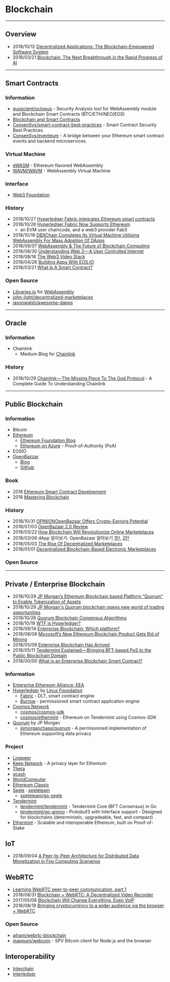 # Blockchain


---
## Overview
- 2018/10/12 [Decentralized Applications: The Blockchain-Empowered Software System](https://arxiv.org/pdf/1810.05365.pdf)
- 2018/03/21 [Blockchain: The Next Breakthrough in the Rapid Progress of AI](https://juniperpublishers.com/raej/pdf/RAEJ.MS.ID.555592.pdf)


---
## Smart Contracts

### Information
- [quoscient/octopus](https://github.com/quoscient/octopus) - Security Analysis tool for WebAssembly module and Blockchain Smart Contracts (BTC/ETH/NEO/EOS)
- [Blockchain and Smart Contracts](https://www.pepperlaw.com/resource/23887/4H3)
- [ConsenSys/smart-contract-best-practices](https://github.com/ConsenSys/smart-contract-best-practices) - Smart Contract Security Best Practices
- [ConsenSys/eventeum](https://github.com/ConsenSys/eventeum) - A bridge between your Ethereum smart contract events and backend microservices.


### Virtual Machine
- [eWASM](https://github.com/ewasm) - Ethereum flavored WebAssembly
- [WAVM/WAVM](https://github.com/WAVM/WAVM) - WebAssembly Virtual Machine


### Interface
- [Web3 Foundation](https://web3.foundation/)


### History
- 2018/10/27 [Hyperledger Fabric integrates Ethereum smart contracts](https://www.ledgerinsights.com/hyperledger-fabric-integrates-ethereum-smart-contracts-evm-blockchain/)
- 2018/10/26 [Hyperledger Fabric Now Supports Ethereum](https://www.hyperledger.org/blog/2018/10/26/hyperledger-fabric-now-supports-ethereum)
    - an EVM user chaincode, and a web3 provider Fab3
- 2018/10/19 [DBXChain Completes Its Virtual Machine Utilising WebAssembly For Mass Adoption Of DApps](https://medium.com/@dbxchain/dbxchain-completes-its-virtual-machine-utilising-webassembly-for-mass-adoption-of-dapps-5b2250086e01)
- 2018/09/07 [WebAssembly & The Future of Blockchain Computing](https://medium.com/zkcapital/webassembly-the-future-of-blockchain-computing-1a0ae28f7e40)
- 2018/08/30 [Understanding Web 3 — A User Controlled Internet](https://blog.coinbase.com/understanding-web-3-a-user-controlled-internet-a39c21cf83f3)
- 2018/08/16 [The Web3 Video Stack](https://tokeneconomy.co/web3videostack-c423481c32a5)
- 2018/04/26 [Building Apps With EOS.IO](https://objectcomputing.com/files/2515/2483/6632/Building_Apps_With_EOS_April_26th_Workshop.pdf)
- 2018/03/21 [What Is A Smart Contract?](https://www.investinblockchain.com/what-is-a-smart-contract/)


### Open Source
- [Libraries.io](https://libraries.io/) for [WebAssembly](https://libraries.io/languages/WebAssembly)
- [john-light/decentralized-marketplaces](https://github.com/john-light/decentralized-marketplaces)
- [jasonwalsh/awesome-dapps](https://github.com/jasonwalsh/awesome-dapps)


---
## Oracle 

### Information
- Chainlink
    - Medium Blog for [Chainlink]()

### History
- 2018/10/29 [Chainlink — The Missing Piece To The God Protocol](https://blog.goodaudience.com/chainlink-the-missing-piece-to-the-god-protocol-fd455dde92ab) - A Complete Guide To Understanding Chainlink



---
## Public Blockchain

### Information
- Bitcoin
- [Ethereum](https://www.ethereum.org/)
    - [Ethereum Foundation Blog](https://blog.ethereum.org/)
    - [Ethereum on Azure](https://azuremarketplace.microsoft.com/en-us/marketplace/apps/microsoft-azure-blockchain.azure-blockchain-ethereum) - Proof-of-Authority (PoA)
- EOSIO
- [OpenBazzar](https://openbazaar.org/)
    - [Blog](https://openbazaar.org/blog/)
    - [Github](https://github.com/OpenBazaar)


### Book
- 2018 [Ethereum Smart Contract Development](http://www.davidpascal.com/downloads/Ethereum_smart_contract_development.pdf)
- 2018 [Mastering Blockchain]()


### History
- 2018/10/31 [OPINIONOpenBazaar Offers Crypto-Earning Potential](https://hacked.com/openbazaar-offers-crypto-earning-potential/)
- 2018/07/03 [OpenBazaar 2.0 Review](https://steemit.com/cryptocurrency/@cryptoshoppe/openbazaar-2-0-review)
- 2018/03/22 [How Blockchain Will Revolutionize Online Marketplaces](https://hackernoon.com/how-blockchain-will-revolutionize-online-marketplaces-64fd6101bbf0)
- 2018/03/06 dApp 알아보기: OpenBazaar 알아보기 [1탄](https://steemit.com/kr/@hslife/dapp-openbazaar-1), [2탄](https://steemit.com/kr/@hslife/dapp-openbazaar-2)
- 2018/05/03 [The Rise Of Decentralized Marketplaces](https://medium.com/@Market_space_/the-rise-of-decentralized-marketplaces-99ddf0df88e5)
- 2018/01/01 [Decentralized Blockchain-Based Electronic Marketplaces](https://cacm.acm.org/magazines/2018/1/223888-decentralized-blockchain-based-electronic-marketplaces/abstract)


### Open Source



---
## Private / Enterprise Blockchain
- 2018/10/29 [JP Morgan’s Ethereum Blockchain based Platform “Quorum” to Enable Tokenization of Assets](https://www.blockchainreporter.net/2018/10/29/jp-morgans-ethereum-blockchain-based-platform-quorum-to-enable-tokenization-of-assets/)
- 2018/10/29 [JP Morgan's Quorum blockchain opens new world of trading opportunities](https://www.afr.com/technology/jp-morgans-quorum-blockchain-opens-new-world-of-trading-opportunities-20181027-h176fs)
- 2018/10/26 [Quorum Blockchain Consensus Algorithms](https://medium.com/coinmonks/quorum-blockchain-consensus-algorithms-ab38790091)
- 2018/10/19 [WTF is Hyperledger?](https://hackernoon.com/wtf-is-hyperledger-e433818b16aa)
- 2018/09/14 [Enterprise Blockchain: Which platform?](https://blog.goodaudience.com/enterprise-blockchain-which-are-enterprise-ready-46bd4b49dd02)
- 2018/08/08 [Microsoft’s New Ethereum Blockchain Product Gets Rid of Mining](https://www.ccn.com/microsofts-new-ethereum-blockchain-product-gets-rid-of-mining/)
- 2018/05/09 [Enterprise Blockchain Has Arrived](https://medium.com/crypto-oracle/enterprise-blockchain-has-arrived-2d2e4d8ec0d)
- 2018/05/11 [Tendermint Explained — Bringing BFT-based PoS to the Public Blockchain Domain](https://blog.cosmos.network/tendermint-explained-bringing-bft-based-pos-to-the-public-blockchain-domain-f22e274a0fdb)
- 2018/00/00 [What is an Enterprise Blockchain Smart Contract?](https://blockapps.net/enterprise-blockchain-smart-contract/)


### Information
- [Enterprise Ethereum Alliance: EEA](https://entethalliance.org/)
- [Hyperledger](https://www.hyperledger.org/) by [Linux Foundation](https://www.linuxfoundation.org)
    - [Fabric](https://www.hyperledger.org/projects/fabric) - DLT, smart contract engine
    - [Burrow](https://www.hyperledger.org/projects/hyperledger-burrow) - permissioned smart contract application engine
- [Cosmos.Network](https://cosmos.network/)
    - [cosmos/cosmos-sdk](https://github.com/cosmos/cosmos-sdk)
    - [cosmos/ethermint](https://github.com/cosmos/ethermint) - Ethereum on Tendermint using Cosmos-SDK
- [Quorum](https://www.jpmorgan.com/country/US/en/Quorum)  by JP Morgan
    - [jpmorganchase/quorum](https://github.com/jpmorganchase/quorum) - A permissioned implementation of Ethereum supporting data privacy

### Project
- [Livepeer](https://livepeer.org/)
- [Keep Network](https://keep.network/) - A privacy layer for Ethereum
- [Theta]()
- [gcash](https://github.com/gcash)
- [WorldComputer](https://github.com/WorldComputer)
- [Ethereum Classic](https://github.com/ethereumclassic)
- [Seele](https://seele.pro/) : [seeleteam](https://github.com/seeleteam)
    - [seeleteam/go-seele](https://github.com/seeleteam/go-seele)
- [Tendermint](https://tendermint.com/)
    - [tendermint/tendermint](https://github.com/tendermint/tendermint) - Tendermint Core (BFT Consensus) in Go
    - [tendermint/go-amino](https://github.com/tendermint/go-amino) - Protobuf3 with Interface support - Designed for blockchains (deterministic, upgradeable, fast, and compact)
- [Ethermint](https://ethermint.zone/) - Scalable and interoperable Ethereum, built on Proof-of-Stake


## IoT
- 2018/09/04 [A Peer-to-Peer Architecture for Distributed Data Monetization in Fog Computing Scenarios]()


## WebRTC
- [Learning WebRTC peer-to-peer communication, part 1](https://swizec.com/blog/learning-webrtc-peer-peer-communication-part-1/swizec/8359)
- 2018/08/31 [Blockchain + WebRTC: A Decentralized Video Recorder](https://medium.com/@frederikriedel/blockchain-webrtc-a-decentralized-video-recorder-b1b8905665b0)
- 2017/05/08 [Blockchain Will Change Everything, Even VoIP](https://getvoip.com/blog/2017/05/08/blockchain-and-voip/)
- 2016/08/19 [Bringing cryptocurrency to a wider audience via the browser + WebRTC](https://steemit.com/blockchain/@ummjackson/bringing-cryptocurrency-to-a-wider-audience-via-the-browser-webrtc)


### Open Source
- [aiham/webrtc-blockchain](https://github.com/aiham/webrtc-blockchain)
- [mappum/webcoin](https://github.com/mappum/webcoin) - SPV Bitcoin client for Node.js and the browser


## Interoperability
- [Interchain](https://interchain.io/)
- [Interledger](https://interledger.org/)







